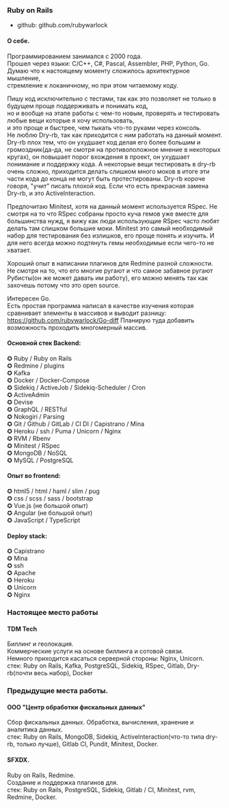 ### Ruby on Rails  
* github: github.com/rubywarlock

#### О себе.  
Программированием занимался с 2000 года.  
Прошел через языки: C/C++, C#, Pascal, Assembler, PHP, Python, Go.  
Думаю что к настоящему моменту сложилось архитектурное мышление,  
стремление к локаничному, но при этом читаемому коду. 

Пишу код исключительно с тестами, так как это позволяет не только в будущем проще поддерживать и понимать код,  
но и вообще на этапе работы с чем-то новым, проверять и тестировать любые вещи которые я хочу использовать,  
и это проще и быстрее, чем тыкать что-то руками через консоль.  
Не люблю Dry-rb, так как приходится с ним работать на данный момент. Dry-rb плох тем, что он ухудшает код делая его более большим и громоздник(да-да, не смотря на противоположное мнение в некоторых кругах), он повышает порог вхождения в проект, он ухудшает понимание и поддержку кода. А некоторые вещи тестировать в dry-rb очень сложно, приходится делать слишком много моков в итоге эти части кода до конца не могут быть протестированы. Dry-rb короче говоря, "учит" писать плохой код.
Если что есть прекрасная замена Dry-rb, и это ActiveInteraction.

Предпочитаю Minitest, хотя на данный момент используется RSpec. Не смотря на то что RSpec собраны просто куча гемов уже вместе для большинства нужд, я вижу как люди использующие RSpec часто любят делать там слишком большие моки.
Minitest это самый необходимый набор для тестирования без излишков, его проще понять и изучить.
И для него всегда можно подтянуть гемы необходимые если чего-то не хватает.

Хороший опыт в написании плагинов для Redmine разной сложности.  
Не смотря на то, что его многие ругают и что самое забавное ругают Рубисты(он же может давать им работу), его можно менять так как захочешь потому что это open source.

Интересен Go.  
Eсть простая программа написал в качестве изучения
которая сравнивает элементы в массивов и выводит разницу: https://github.com/rubywarlock/Go-diff
Планирую туда добавить возможность проходить многомерный массив.

#### Основной стек Backend:
✪ Ruby / Ruby on Rails  
✪ Redmine / plugins  
✪ Kafka  
✪ Docker / Docker-Compose  
✪ Sidekiq / ActiveJob / Sidekiq-Scheduler / Cron  
✪ ActiveAdmin  
✪ Devise  
✪ GraphQL / RESTful  
✪ Nokogiri / Parsing  
✪ Git / Github / GitLab / CI DI / Capistrano / Mina  
✪ Heroku / ssh / Puma / Unicorn / Nginx  
✪ RVM / Rbenv  
✪ Minitest / RSpec  
✪ MongoDB / NoSQL  
✪ MySQL / PostgreSQL  

#### Опыт во frontend:
✪ html5 / html / haml / slim / pug  
✪ css / scss / sass / bootstrap  
✪ Vue.js (не большой опыт)  
✪ Angular (не большой опыт)  
✪ JavaScript / TypeScript  

#### Deploy stack:
✪ Capistrano  
✪ Mina  
✪ ssh  
✪ Apache  
✪ Heroku  
✪ Unicorn  
✪ Nginx  

### Настоящее место работы

#### TDM Tech
Биллинг и геолокация.  
Коммерческие услуги на основе биллинга и сотовой связи.  
Немного приходится касаться серверной стороны: Nginx, Unicorn.  
стек: Ruby on Rails, Kafka, PostgreSQL, Sidekiq, RSpec, Gitlab, Dry-rb(почти весь набор), Docker

### Предыдущие места работы.

#### ООО "Центр обработки фискальных данных"
Сбор фискальных данных. Обработка, вычисления, хранение и аналитика данных.  
стек: Ruby on Rails, MongoDB, Sidekiq, ActiveInteraction(что-то типа dry-rb, только лучше), Gitlab CI, Pundit, Minitest, Docker.

#### SFXDX.
Ruby on Rails, Redmine.  
Создание и поддержка плагинов для.  
стек: Ruby on Rails, PostgreSQL, Sidekiq, Gitlab / CI, Minitest, rvm, Redmine, Docker.

